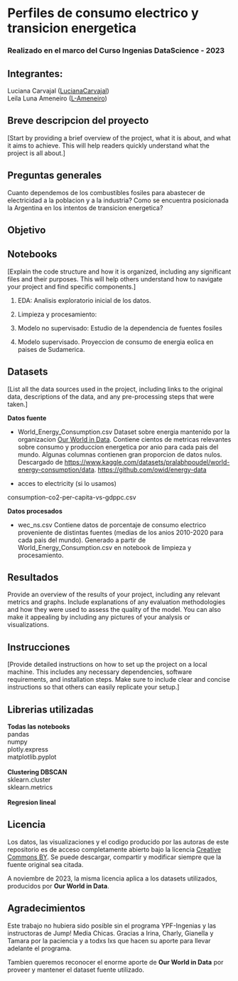 # Perfiles de consumo electrico y transicion energetica

### Realizado en el marco del Curso Ingenias DataScience - 2023

## Integrantes: 
Luciana Carvajal ([LucianaCarvajal](https://github.com/LucianaCarvajal)) <br>
Leila Luna Ameneiro ([L-Ameneiro](https://github.com/L-Ameneiro))

## Breve descripcion del proyecto
[Start by providing a brief overview of the project, what it is about, and what it aims to achieve. This will help readers quickly understand what the project is all about.]


## Preguntas generales

Cuanto dependemos de los combustibles fosiles para abastecer de electricidad a la poblacion y a la industria? 
Como se encuentra posicionada la Argentina en los intentos de transicion energetica? 

## Objetivo 


## Notebooks

[Explain the code structure and how it is organized, including any significant files and their purposes. This will help others understand how to navigate your project and find specific components.]

1. EDA: Analisis exploratorio inicial de los datos. 

2. Limpieza y procesamiento:

3. Modelo no supervisado: Estudio de la dependencia de fuentes fosiles

4. Modelo supervisado. Proyeccion de consumo de energia eolica en paises de Sudamerica. 

## Datasets

[List all the data sources used in the project, including links to the original data, descriptions of the data, and any pre-processing steps that were taken.]

**Datos fuente**

- World_Energy_Consumption.csv
Dataset sobre energia mantenido por la organizacion [Our World in Data](https://ourworldindata.org/). Contiene cientos de metricas relevantes sobre consumo y produccion energetica por anio para cada pais del mundo. Algunas columnas contienen gran proporcion de datos nulos.  
Descargado de https://www.kaggle.com/datasets/pralabhpoudel/world-energy-consumption/data.
https://github.com/owid/energy-data

- acces to electricity (si lo usamos)

consumption-co2-per-capita-vs-gdppc.csv

**Datos procesados**
- wec_ns.csv
Contiene datos de porcentaje de consumo electrico proveniente de distintas fuentes (medias de los anios 2010-2020 para cada pais del mundo).
Generado a partir de World_Energy_Consumption.csv en notebook de limpieza y procesamiento. 

## Resultados

Provide an overview of the results of your project, including any relevant metrics and graphs. Include explanations of any evaluation methodologies and how they were used to assess the quality of the model. You can also make it appealing by including any pictures of your analysis or visualizations.


## Instrucciones
[Provide detailed instructions on how to set up the project on a local machine. This includes any necessary dependencies, software requirements, and installation steps. Make sure to include clear and concise instructions so that others can easily replicate your setup.]

## Librerias utilizadas

**Todas las notebooks** <br>
pandas <br>
numpy <br>
plotly.express <br>
matplotlib.pyplot <br>
<br>
**Clustering DBSCAN** <br>
sklearn.cluster<br>
sklearn.metrics<br>
<br>
**Regresion lineal**<br>


## Licencia

Los datos, las visualizaciones y el codigo producido por las autoras de este repositorio es de acceso completamente abierto bajo la licencia [Creative Commons BY](https://creativecommons.org/licenses/by/4.0/). Se puede descargar, compartir y modificar siempre que la fuente original sea citada. 

A noviembre de 2023, la misma licencia aplica a los datasets utilizados, producidos por **Our World in Data**. 

## Agradecimientos
Este trabajo no hubiera sido posible sin el programa YPF-Ingenias y las instructoras de Jump! Media Chicas. 
Gracias a Irina, Charly, Gianella y Tamara por la paciencia y a todxs lxs que hacen su aporte para llevar adelante el programa.  

Tambien queremos reconocer el enorme aporte de **Our World in Data** por proveer y mantener el dataset fuente utilizado. 




